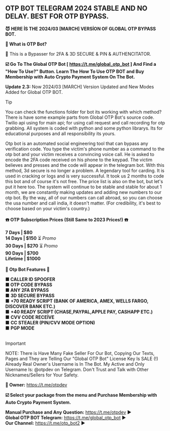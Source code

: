 ## OTP BOT TELEGRAM 2024 STABLE AND NO DELAY. BEST FOR OTP BYPASS.

**😈 HERE İS THE 2024/03 [MARCH] VERSİON OF GLOBAL OTP BYPASS BOT.**

**🐆 What is OTP Bot?**

💸 This is a Bypasser for 2FA & 3D SECURE & PIN & AUTHENCITATOR.

**☑️ Go To The Global OTP Bot [ https://t.me/global_otp_bot ] And Find a "How To Use?" Button.
Learn The How To Use OTP BOT and Buy Membership with Auto Crypto Payment System On The Bot.**

**Update 2.3:** Now 2024/03 [MARCH] Version Updated and New Modes Added for Global OTP BOT.

> [!TIP]
You can check the functions folder for bot its working with which method? There is have some example parts from Global OTP Bot's source code. Twilio api using for main api; for using call request and call recording for otp grabbing. All system is coded with python and some python librarys. Its for educational purposes and all responsibility its yours.

Otp bot is an automated social engineering tool that can bypass any verification code. You type the victim's phone number as a command to the otp bot and your victim receives a convincing voice call. He is asked to encode the 2FA code received on his phone to the keypad. The victim believes and presses and the code will appear in the telegram bot. With this method, 3d secure is no longer a problem. A legendary tool for carding. It is used in cracking or logs and is very successful. It took us 2 months to code this bot and of course it's not free. The price list is also on the bot, but let's put it here too. The system will continue to be stable and stable for about 1 month, we are constantly making updates and adding new numbers to our otp bot. By the way, all of our numbers can call abroad, so you can choose the usa number and call india, it doesn't matter. (For credibility, it's best to choose based on your victim's country.)
<br><br>
**☎️ OTP Subscription Prices (Still Same to 2023 Prices!) ☎️ \
<br>
7 Days | $80** \
**14 Days | $150** ⏳ *Promo* \
**30 Days | $270** ⏳ *Promo* \
**90 Days | $700 \
Lifetime | $1000**
<br><br>
**🔱 Otp Bot Features 🔱**

**■ CALLER ID SPOOFER** \
**■ OTP CODE BYPASS** \
**■ ANY 2FA BYPASS** \
■ **3D SECURE BYPASS** \
■ **+70 READY SCRIPT (BANK OF AMERICA, AMEX, WELLS FARGO, DISCOVER BANK ETC.)** \
■ **+40 READY SCRIPT (CHASE,PAYPAL,APPLE PAY, CASHAPP ETC.)** \
■ **CVV CODE RECEİVE** \
■ **CC STEALER (PIN/CVV MODE OPTION)** \
■ **PGP MODE**
<br><br>
> [!IMPORTANT]
NOTE: There is Have Many Fake Seller For Our Bot, Copying Our Texts, Pages and They are Telling Our "Global OTP Bot" License Key Is SALE (!) Already Real Owner's Username is In The Bot. My Active and Only Username Is: @otpdev on Telegram. Don't Trust and Talk with Other Nicknames/Sellers for Your Safety.

**📁 Owner:** https://t.me/otpdev

**☑️ Select your package from the menu and Purchase Membership with Auto Crypto Payment System.**

**Manual Purchase and Any Question:** https://t.me/otpdev ▶️ \
**Global OTP BOT Telegram:** https://t.me/global_otp_bot ▶️ \
**Our Channel:** https://t.me/otp_bot2 ▶️
